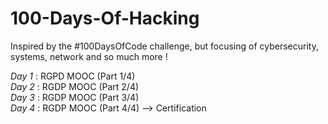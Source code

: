 # 100-Days-Of-Hacking
Inspired by the #100DaysOfCode challenge, but focusing of cybersecurity, systems, network and so much more !

*Day 1* : RGPD MOOC (Part 1/4)  
*Day 2* : RGDP MOOC (Part 2/4)  
*Day 3* : RGDP MOOC (Part 3/4)  
*Day 4* : RGDP MOOC (Part 4/4) --> Certification
